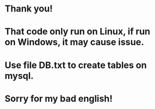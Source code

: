 # Thank you!
# That code only run on Linux, if run on Windows, it may cause issue.
# Use file DB.txt to create tables on mysql.
# Sorry for my bad english!
